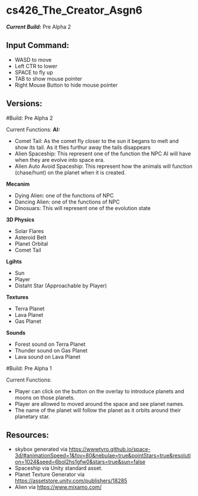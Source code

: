 # cs426_The_Creator_Asgn6
_**Current Build:**_ Pre Alpha 2

## Input Command:
- WASD to move
- Left CTR to lower
- SPACE to fly up
- TAB to show mouse pointer
- Right Mouse Button to hide mouse pointer

## Versions:

#Build: Pre Alpha 2

Current Functions: 
**AI:**
- Comet Tail: As the comet fly closer to the sun it begans to melt and show its tail. As it flies furthur away the tails disappears
- Alien Spaceship: This represent one of the function the NPC AI will have when they are evolve into space era.
- Alien Auto Avoid Spaceship: This represent how the animals will function (chase/hunt) on the planet when it is created. 

**Mecanim**
- Dying Alien: one of the functions of NPC
- Dancing Alien: one of the functions of NPC
- Dinosuars: This will represent one of the evolution state

**3D Physics**
- Solar Flares
- Asteroid Belt
- Planet Orbital
- Comet Tail

**Lgihts**
- Sun
- Player
- Distaht Star (Approachable by Player)

**Textures**
- Terra Planet
- Lava Planet
- Gas Planet

**Sounds**
- Forest sound on Terra Planet
- Thunder sound on Gas Planet
- Lava sound on Lava Planet

#Build: Pre Alpha 1

Current Functions: 
- Player can click on the button on the overlay to introduce planets and moons on those planets.
- Player are allowed to moved around the space and see planet names.
- The name of the planet will follow the planet as it orbits around their planetary star.

## Resources:
- skybox generated via
https://wwwtyro.github.io/space-3d/#animationSpeed=1&fov=80&nebulae=true&pointStars=true&resolution=1024&seed=6bol2hs1gfw0&stars=true&sun=false
- Spaceship via Unity standard asset.
- Planet Texture Generator via https://assetstore.unity.com/publishers/18285
- Alien via https://www.mixamo.com/
